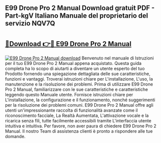 ## E99 Drone Pro 2 Manual Download gratuit PDF - Part-kgV Italiano Manuale del proprietario del servizio NQV7Q

# <h2><a href="http://dfgt4s.blite.top/?on=E99+Drone+Pro+2+Manual">🔗Download 👉🔴 E99 Drone Pro 2 Manual</a></h2>

[![E99 Drone Pro 2 Manual download](https://i.imgur.com/lujVjoI.png)](http://dfgt4s.blite.top/?on=E99+Drone+Pro+2+Manual)
Benvenuto nel manuale di Istruzioni per il tuo E99 Drone Pro 2 Manual appena acquistato. Questa guida completa ha lo scopo di aiutarti a diventare un utente esperto del tuo Prodotto fornendo una spiegazione dettagliata delle sue caratteristiche, funzioni e vantaggi. Troverai istruzioni chiare per L'installazione, L'uso, la manutenzione e la risoluzione dei problemi. Prima di utilizzare E99 Drone Pro 2 Manual, familiarizzare con le sue caratteristiche e caratteristiche leggendo questo Manuale utente. Fornisce istruzioni chiare per L'installazione, la configurazione e il funzionamento, nonché suggerimenti per la risoluzione dei problemi comuni. E99 Drone Pro 2 Manual offre agli utenti un'impressionante raccolta di funzionalità avanzate come il riconoscimento facciale, La Realtà Aumentata, L'attivazione vocale e la ricarica senza fili, tutte facilmente accessibili tramite L'interfaccia utente intuitiva e intuitiva. Per favore, non aver paura di chiedere E99 Drone Pro 2 Manual. Il nostro Team di assistenza clienti è pronto a rispondere alle tue domande.
